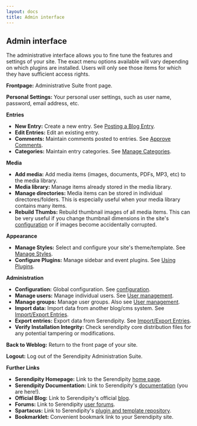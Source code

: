 ```yaml
---
layout: docs
title: Admin interface
---
```


## Admin interface

The administrative interface allows you to fine tune the features and settings of your site. The exact menu options available will vary depending on which plugins are installed. Users will only see those items for which they have sufficient access rights.

**Frontpage:** Administrative Suite front page.

**Personal Settings:** Your personal user settings, such as user name, password, email address, etc.

**Entries**

*  **New Entry:** Create a new entry. See [Posting a Blog Entry](posting-blog-entry.html).
*  **Edit Entries:** Edit an existing entry.
*  **Comments:** Maintain comments posted to entries. See [Approve Comments](approving-comments.html).
*  **Categories:** Maintain entry categories. See [Manage Categories](categories.html).

**Media**

*  **Add media:** Add media items (images, documents, PDFs, MP3, etc) to the media library.
*  **Media library:** Manage items already stored in the media library.
*  **Manage directories:** Media items can be stored in individual directores/folders. This is especially useful when your media library contains many items.
*  **Rebuild Thumbs:** Rebuild thumbnail images of all media items. This can be very useful if you change thumbnail dimensions in the site's [configuration](configuration.html) or if images become accidentally corrupted.

**Appearance**

*  **Manage Styles:** Select and configure your site's theme/template. See [Manage Styles](themes.html).
*  **Configure Plugins:** Manage sidebar and event plugins. See [Using Plugins](using-plugins.html).

**Administration**

*  **Configuration:** Global configuration. See [configuration](configuration.html).
*  **Manage users:** Manage individual users. See [User management](user-management.html).
*  **Manage groups:** Manage user groups. Also see [User management](user-management.html).
*  **Import data:** Import data from another blog/cms system. See [Import/Export Entries](import-export.html).
*  **Export entries:** Export data from Serendipity. See [Import/Export Entries](import-export.html).
*  **Verify Installation Integrity:** Check serendipity core distribution files for any potential tampering or modifications.

**Back to Weblog:** Return to the front page of your site.

**Logout:** Log out of the Serendipity Administration Suite.

**Further Links**

*  **Serendipity Homepage:** Link to the Serendipity [home page](http://www.s9y.org/).
*  **Serendipity Documentation:** Link to Serendipity's [documentation](/docs/) (you are here!).
*  **Official Blog:** Link to Serendipity's official [blog](http://blog.s9y.org/).
*  **Forums:** Link to Serendipity [user forums](http://board.s9y.org/).
*  **Spartacus:** Link to Serendipity's [plugin and template repository](http://spartacus.s9y.org/).
*  **Bookmarklet:** Convenient bookmark link to your Serendipity site.
